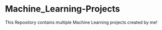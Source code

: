 # Machine_Learning-Projects
This Repository contains multiple Machine Learning projects created by me!
